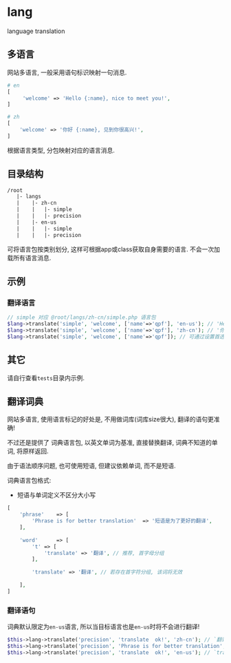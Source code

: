 # lang
language translation

## 多语言

网站多语言, 一般采用语句标识映射一句消息.

```php
# en
[
     'welcome' => 'Hello {:name}, nice to meet you!',
]

# zh
[
    'welcome' => '你好 {:name}, 见到你很高兴!',
]
```

根据语言类型, 分包映射对应的语言消息. 

## 目录结构

```txt
/root
   |- langs
   |    |- zh-cn
   |    |   |- simple
   |    |   |- precision
   |    |- en-us
   |    |   |- simple
   |    |   |- precision
```

可将语言包按类别划分, 这样可根据app或class获取自身需要的语言. 不会一次加载所有语言消息.

## 示例

### 翻译语言

```php
// simple 对应 @root/langs/zh-cn/simple.php 语言包
$lang->translate('simple', 'welcome', ['name'=>'qpf'], 'en-us'); // 'Hello qpf, nice to meet you!'
$lang->translate('simple', 'welcome', ['name'=>'qpf'], 'zh-cn'); // '你好 qpf, 见到你很高兴!'
$lang->translate('simple', 'welcome', ['name'=>'qpf']); // 可通过设置首选语言类型, 或客户端语言类型检查后, 可忽略
```

## 其它

请自行查看`tests`目录内示例.

## 翻译词典

网站多语言, 使用语言标记的好处是, 不用做词库(词库size很大), 翻译的语句更准确!

不过还是提供了 词典语言包, 以英文单词为基准, 直接替换翻译, 词典不知道的单词, 将原样返回.

由于语法顺序问题, 也可使用短语, 但建议依赖单词, 而不是短语.

词典语言包格式:

- 短语与单词定义不区分大小写

```php
[
    'phrase'    => [
        'Phrase is for better translation'  => '短语是为了更好的翻译',
    ],
    
    'word'      => [
        't' => [
            'translate' => '翻译', // 推荐, 首字母分组
        ],
        
        'translate' => '翻译', // 若存在首字符分组, 该词将无效
        
    ],
]
```

### 翻译语句

词典默认限定为`en-us`语言, 所以当目标语言也是`en-us`时将不会进行翻译!

```php
$this->lang->translate('precision', 'translate  ok!', 'zh-cn'); // `翻译  ok!`
$this->lang->translate('precision', 'Phrase is for better translation', 'zh-cn'); // `短语是为了更好的翻译`
$this->lang->translate('precision', 'translate  ok!', 'en-us'); // `translate  ok!`
```

